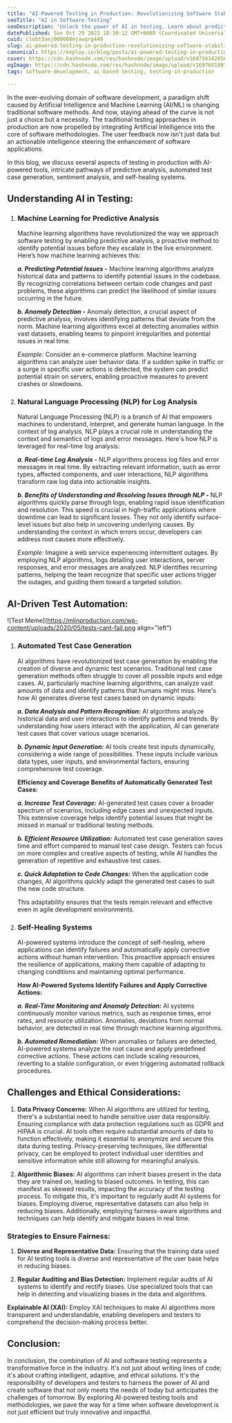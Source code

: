 ```yaml
---
title: "AI-Powered Testing in Production: Revolutionizing Software Stability"
seoTitle: "AI in Software Testing"
seoDescription: "Unlock the power of AI in testing. Learn about predictive analysis, automated tests, and ethical practices for better, user-friendly software development."
datePublished: Sun Oct 29 2023 18:30:12 GMT+0000 (Coordinated Universal Time)
cuid: clobt3aej000008mjawqrg449
slug: ai-powered-testing-in-production-revolutionizing-software-stability
canonical: https://keploy.io/blog/posts/ai-powered-testing-in-production-revolutionizing-software-stability
cover: https://cdn.hashnode.com/res/hashnode/image/upload/v1697561428561/26de0e0a-f69f-45b9-9b52-4fd02569089e.png
ogImage: https://cdn.hashnode.com/res/hashnode/image/upload/v1697601997134/7ecf24e0-5acf-479c-9e73-3cd926d39250.png
tags: software-development, ai-based-testing, testing-in-production

---
```


In the ever-evolving domain of software development, a paradigm shift caused by Artificial Intelligence and Machine Learning (AI/ML) is changing traditional software methods. And now, staying ahead of the curve is not just a choice but a necessity. The traditional testing approaches in production are now propelled by integrating Artificial Intelligence into the core of software methodologies. The user feedback now isn't just data but an actionable intelligence steering the enhancement of software applications.

In this blog, we discuss several aspects of testing in production with AI-powered tools, intricate pathways of predictive analysis, automated test case generation, sentiment analysis, and self-healing systems.

## Understanding AI in Testing:

1. ### Machine Learning for Predictive Analysis
    
    Machine learning algorithms have revolutionized the way we approach software testing by enabling predictive analysis, a proactive method to identify potential issues before they escalate in the live environment. Here’s how machine learning achieves this:
    
    ***a. Predicting Potential Issues -*** Machine learning algorithms analyze historical data and patterns to identify potential issues in the codebase. By recognizing correlations between certain code changes and past problems, these algorithms can predict the likelihood of similar issues occurring in the future.
    
    ***b. Anomaly Detection -*** Anomaly detection, a crucial aspect of predictive analysis, involves identifying patterns that deviate from the norm. Machine learning algorithms excel at detecting anomalies within vast datasets, enabling teams to pinpoint irregularities and potential issues in real time.
    
    *Example:* Consider an e-commerce platform. Machine learning algorithms can analyze user behavior data. If a sudden spike in traffic or a surge in specific user actions is detected, the system can predict potential strain on servers, enabling proactive measures to prevent crashes or slowdowns.
    
2. ### Natural Language Processing (NLP) for Log Analysis
    
    Natural Language Processing (NLP) is a branch of AI that empowers machines to understand, interpret, and generate human language. In the context of log analysis, NLP plays a crucial role in understanding the context and semantics of logs and error messages. Here's how NLP is leveraged for real-time log analysis:
    
    ***a. Real-time Log Analysis -*** NLP algorithms process log files and error messages in real time. By extracting relevant information, such as error types, affected components, and user interactions, NLP algorithms transform raw log data into actionable insights.
    
    ***b. Benefits of Understanding and Resolving Issues through NLP -*** NLP algorithms quickly parse through logs, enabling rapid issue identification and resolution. This speed is crucial in high-traffic applications where downtime can lead to significant losses. They not only identify surface-level issues but also help in uncovering underlying causes. By understanding the context in which errors occur, developers can address root causes more effectively.
    
    *Example:* Imagine a web service experiencing intermittent outages. By employing NLP algorithms, logs detailing user interactions, server responses, and error messages are analyzed. NLP identifies recurring patterns, helping the team recognize that specific user actions trigger the outages, and guiding them toward a targeted solution.
    

## AI-Driven Test Automation:

![Test Meme](https://mlinproduction.com/wp-content/uploads/2020/05/tests-cant-fail.png align="left")

1. ### Automated Test Case Generation
    
    AI algorithms have revolutionized test case generation by enabling the creation of diverse and dynamic test scenarios. Traditional test case generation methods often struggle to cover all possible inputs and edge cases. AI, particularly machine learning algorithms, can analyze vast amounts of data and identify patterns that humans might miss. Here's how AI generates diverse test cases based on dynamic inputs:
    
    ***a. Data Analysis and Pattern Recognition:*** AI algorithms analyze historical data and user interactions to identify patterns and trends. By understanding how users interact with the application, AI can generate test cases that cover various usage scenarios.
    
    ***b. Dynamic Input Generation:*** AI tools create test inputs dynamically, considering a wide range of possibilities. These inputs include various data types, user inputs, and environmental factors, ensuring comprehensive test coverage.
    
    **Efficiency and Coverage Benefits of Automatically Generated Test Cases:**
    
    ***a. Increase Test Coverage:*** AI-generated test cases cover a broader spectrum of scenarios, including edge cases and unexpected inputs. This extensive coverage helps identify potential issues that might be missed in manual or traditional testing methods.
    
    ***b. Efficient Resource Utilization:*** Automated test case generation saves time and effort compared to manual test case design. Testers can focus on more complex and creative aspects of testing, while AI handles the generation of repetitive and exhaustive test cases.
    
    ***c. Quick Adaptation to Code Changes:*** When the application code changes, AI algorithms quickly adapt the generated test cases to suit the new code structure.
    
    This adaptability ensures that the tests remain relevant and effective even in agile development environments.
    
2. ### Self-Healing Systems
    
    AI-powered systems introduce the concept of self-healing, where applications can identify failures and automatically apply corrective actions without human intervention. This proactive approach ensures the resilience of applications, making them capable of adapting to changing conditions and maintaining optimal performance.
    
    **How AI-Powered Systems Identify Failures and Apply Corrective Actions:**
    
    ***a.* *Real-Time Monitoring and Anomaly Detection:*** AI systems continuously monitor various metrics, such as response times, error rates, and resource utilization. Anomalies, deviations from normal behavior, are detected in real time through machine learning algorithms.
    
    ***b. Automated Remediation:*** When anomalies or failures are detected, AI-powered systems analyze the root cause and apply predefined corrective actions. These actions can include scaling resources, reverting to a stable configuration, or even triggering automated rollback procedures.
    

## Challenges and Ethical Considerations:

1. **Data Privacy Concerns:** When AI algorithms are utilized for testing, there's a substantial need to handle sensitive user data responsibly. Ensuring compliance with data protection regulations such as GDPR and HIPAA is crucial. AI tools often require substantial amounts of data to function effectively, making it essential to anonymize and secure this data during testing. Privacy-preserving techniques, like differential privacy, can be employed to protect individual user identities and sensitive information while still allowing for meaningful analysis.
    
2. **Algorithmic Biases:** AI algorithms can inherit biases present in the data they are trained on, leading to biased outcomes. In testing, this can manifest as skewed results, impacting the accuracy of the testing process. To mitigate this, it's important to regularly audit AI systems for biases. Employing diverse, representative datasets can also help in reducing biases. Additionally, employing fairness-aware algorithms and techniques can help identify and mitigate biases in real time.
    

### **Strategies to Ensure Fairness:**

1. **Diverse and Representative Data:** Ensuring that the training data used for AI testing tools is diverse and representative of the user base helps in reducing biases.
    
2. **Regular Auditing and Bias Detection:** Implement regular audits of AI systems to identify and rectify biases. Use specialized tools that can help in detecting and visualizing biases in the data and algorithms.
    

**Explainable AI (XAI):** Employ XAI techniques to make AI algorithms more transparent and understandable, enabling developers and testers to comprehend the decision-making process better.

## Conclusion:

In conclusion, the combination of AI and software testing represents a transformative force in the industry. It's not just about writing lines of code; it's about crafting intelligent, adaptive, and ethical solutions. It's the responsibility of developers and testers to harness the power of AI and create software that not only meets the needs of today but anticipates the challenges of tomorrow. By exploring AI-powered testing tools and methodologies, we pave the way for a time when software development is not just efficient but truly innovative and impactful.